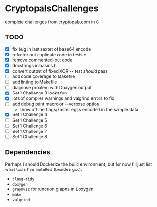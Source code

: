 # CryptopalsChallenges
complete challenges from cryptopals.com in C

## TODO
* [x] fix bug in last sextet of base64 encode
* [x] refactor out duplicate code in tests.c
* [x] remove commented-out code
* [x] docstrings in basics.h
* [x] convert output of fixed XOR -- test *should* pass
* [ ] add code coverage to Makefile
* [ ] add linting to Makefile
* [ ] diagnose problem with Doxygen output
* [x] Set 1 Challenge 3 looks fun
* [x] lots of compiler warnings and valgrind errors to fix
* [ ] add debug print macro or --verbose option
    - show off the flags/Easter eggs encoded in the sample data
* [x] Set 1 Challenge 4
* [ ] Set 1 Challenge 5
* [ ] Set 1 Challenge 6
* [ ] Set 1 Challenge 7
* [ ] Set 1 Challenge 8

## Dependencies

Perhaps I should Dockerize the build environment, but for now I'll just
list what tools I've installed (besides gcc):
* `clang-tidy`
* `doxygen`
* `graphviz` for function graphs in Doxygen
* `make`
* `valgrind`
